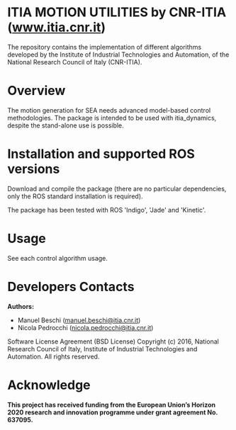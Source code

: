 # ITIA MOTION UTILITIES by CNR-ITIA (www.itia.cnr.it)

The repository contains the implementation of different algorithms developed by the Institute of Industrial Technologies and Automation, of the National Research Council of Italy (CNR-ITIA).


# Overview

The motion generation for SEA needs advanced model-based control methodologies. 
The package is intended to be used with itia_dynamics, despite the stand-alone use is possible.
 

# Installation and supported ROS versions

Download and compile the package (there are no particular dependencies, only the ROS standard installation is required).

The package has been tested with ROS 'Indigo', 'Jade' and 'Kinetic'.


# Usage

See each control algorithm usage.


# Developers Contacts

**Authors:** 

- Manuel Beschi (manuel.beschi@itia.cnr.it)
- Nicola Pedrocchi (nicola.pedrocchi@itia.cnr.it)
 
Software License Agreement (BSD License) Copyright (c) 2016, National Research Council of Italy, Institute of Industrial Technologies and Automation. All rights reserved.

# Acknowledge

**This project has received funding from the European Union’s Horizon 2020 research and innovation programme under grant agreement No. 637095.**
